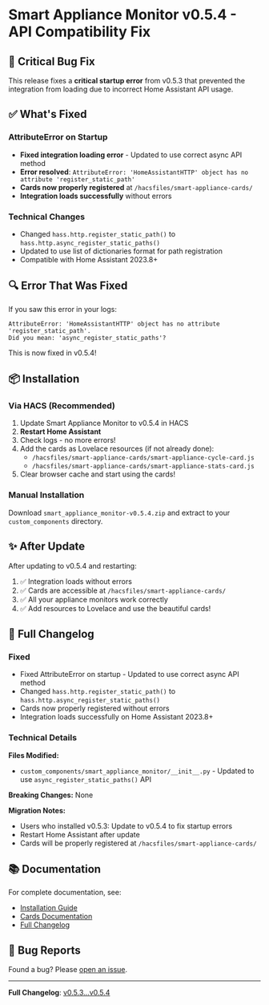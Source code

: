 # Smart Appliance Monitor v0.5.4 - API Compatibility Fix

## 🐛 Critical Bug Fix

This release fixes a **critical startup error** from v0.5.3 that prevented the integration from loading due to incorrect Home Assistant API usage.

## ✅ What's Fixed

### AttributeError on Startup
- **Fixed integration loading error** - Updated to use correct async API method
- **Error resolved**: `AttributeError: 'HomeAssistantHTTP' object has no attribute 'register_static_path'`
- **Cards now properly registered** at `/hacsfiles/smart-appliance-cards/`
- **Integration loads successfully** without errors

### Technical Changes
- Changed `hass.http.register_static_path()` to `hass.http.async_register_static_paths()`
- Updated to use list of dictionaries format for path registration
- Compatible with Home Assistant 2023.8+

## 🔍 Error That Was Fixed

If you saw this error in your logs:
```
AttributeError: 'HomeAssistantHTTP' object has no attribute 'register_static_path'. 
Did you mean: 'async_register_static_paths'?
```

This is now fixed in v0.5.4!

## 📦 Installation

### Via HACS (Recommended)
1. Update Smart Appliance Monitor to v0.5.4 in HACS
2. **Restart Home Assistant**
3. Check logs - no more errors!
4. Add the cards as Lovelace resources (if not already done):
   - `/hacsfiles/smart-appliance-cards/smart-appliance-cycle-card.js`
   - `/hacsfiles/smart-appliance-cards/smart-appliance-stats-card.js`
5. Clear browser cache and start using the cards!

### Manual Installation
Download `smart_appliance_monitor-v0.5.4.zip` and extract to your `custom_components` directory.

## ✨ After Update

After updating to v0.5.4 and restarting:

1. ✅ Integration loads without errors
2. ✅ Cards are accessible at `/hacsfiles/smart-appliance-cards/`
3. ✅ All your appliance monitors work correctly
4. ✅ Add resources to Lovelace and use the beautiful cards!

## 📝 Full Changelog

### Fixed
- Fixed AttributeError on startup - Updated to use correct async API method
- Changed `hass.http.register_static_path()` to `hass.http.async_register_static_paths()`
- Cards now properly registered without errors
- Integration loads successfully on Home Assistant 2023.8+

### Technical Details

**Files Modified:**
- `custom_components/smart_appliance_monitor/__init__.py` - Updated to use `async_register_static_paths()` API

**Breaking Changes:** None

**Migration Notes:** 
- Users who installed v0.5.3: Update to v0.5.4 to fix startup errors
- Restart Home Assistant after update
- Cards will be properly registered at `/hacsfiles/smart-appliance-cards/`

## 📚 Documentation

For complete documentation, see:
- [Installation Guide](https://github.com/legaetan/ha-smart_appliance_monitor/wiki/Installation)
- [Cards Documentation](https://github.com/legaetan/ha-smart_appliance_monitor/tree/main/custom_components/smart_appliance_monitor/www/smart-appliance-cards)
- [Full Changelog](https://github.com/legaetan/ha-smart_appliance_monitor/blob/main/CHANGELOG.md)

## 🐛 Bug Reports

Found a bug? Please [open an issue](https://github.com/legaetan/ha-smart_appliance_monitor/issues).

---

**Full Changelog**: [v0.5.3...v0.5.4](https://github.com/legaetan/ha-smart_appliance_monitor/compare/v0.5.3...v0.5.4)

